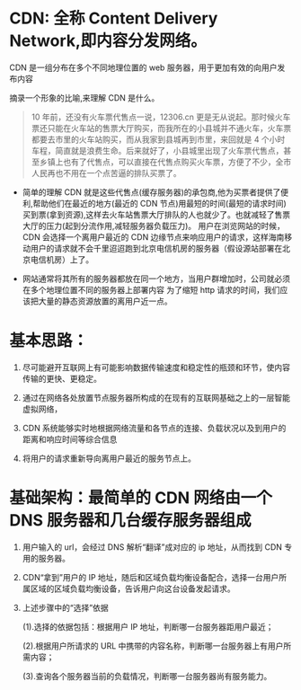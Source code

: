 # CDN: 全称 Content Delivery Network,即内容分发网络。

CDN 是一组分布在多个不同地理位置的 web 服务器，用于更加有效的向用户发布内容

摘录一个形象的比喻,来理解 CDN 是什么。

> 10 年前，还没有火车票代售点一说，12306.cn 更是无从说起。那时候火车票还只能在火车站的售票大厅购买，而我所在的小县城并不通火车，火车票都要去市里的火车站购买，而从我家到县城再到市里，来回就是 4 个小时车程，简直就是浪费生命。后来就好了，小县城里出现了火车票代售点，甚至乡镇上也有了代售点，可以直接在代售点购买火车票，方便了不少，全市人民再也不用在一个点苦逼的排队买票了。

- 简单的理解 CDN 就是这些代售点(缓存服务器)的承包商,他为买票者提供了便利,帮助他们在最近的地方(最近的 CDN 节点)用最短的时间(最短的请求时间)买到票(拿到资源),这样去火车站售票大厅排队的人也就少了。也就减轻了售票大厅的压力(起到分流作用,减轻服务器负载压力)。
  用户在浏览网站的时候，CDN 会选择一个离用户最近的 CDN 边缘节点来响应用户的请求，这样海南移动用户的请求就不会千里迢迢跑到北京电信机房的服务器（假设源站部署在北京电信机房）上了。

- 网站通常将其所有的服务器都放在同一个地方，当用户群增加时，公司就必须在多个地理位置不同的服务器上部署内容
  为了缩短 http 请求的时间，我们应该把大量的静态资源放置的离用户近一点。

# 基本思路：

1. 尽可能避开互联网上有可能影响数据传输速度和稳定性的瓶颈和环节，使内容传输的更快、更稳定。

2. 通过在网络各处放置节点服务器所构成的在现有的互联网基础之上的一层智能虚拟网络，
3. CDN 系统能够实时地根据网络流量和各节点的连接、负载状况以及到用户的距离和响应时间等综合信息
4. 将用户的请求重新导向离用户最近的服务节点上。

# 基础架构：最简单的 CDN 网络由一个 DNS 服务器和几台缓存服务器组成

1. 用户输入的 url，会经过 DNS 解析“翻译”成对应的 ip 地址，从而找到 CDN 专用的服务器。
2. CDN“拿到”用户的 IP 地址，随后和区域负载均衡设备配合，选择一台用户所属区域的区域负载均衡设备，告诉用户向这台设备发起请求。
3. 上述步骤中的“选择”依据

   (1).选择的依据包括：根据用户 IP 地址，判断哪一台服务器距用户最近；

   (2).根据用户所请求的 URL 中携带的内容名称，判断哪一台服务器上有用户所需内容；

   (3).查询各个服务器当前的负载情况，判断哪一台服务器尚有服务能力。
